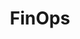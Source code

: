 ---
codehost: https://github.com/finopsfoundation
linkedin: https://linkedin.com/company/finops-foundation
logohandle: finops
sort: finops
title: FinOps
website: https://www.finops.org/
youtube: https://youtube.com/channel/UCyl26lvnoySlGWlF5oNHvYA
---